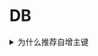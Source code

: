 # DB

<details>

<summary>为什么推荐自增主键</summary>

1. 无序数据必须分裂页
   1. 分裂时阻塞写入（锁页）：分配新页 -> 移动部分数据 -> 更新父节点指针
   2. 增加碎片：页利用率下降
   3. 随机I/O增多
2. 自增主键
   1. 顺序写入：新数据总是追加到B+树最右侧，避免分裂
   2. 缓存友好：连续主键提升缓冲池命中率
   3. 空间紧凑：页填充率通常更高（页填充率15/16，当页剩余空间<1/16时触发分裂机制）

</details>

